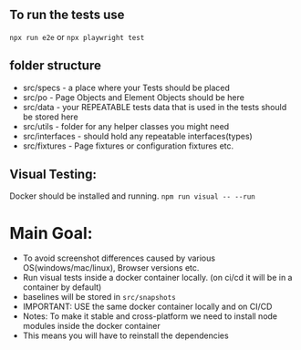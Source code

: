 ## To run the tests use
`npx run e2e` or `npx playwright test`

## folder structure
- src/specs - a place where your Tests should be placed
- src/po - Page Objects and Element Objects should be here
- src/data - your REPEATABLE tests data that is used in the tests should be stored here
- src/utils - folder for any helper classes you might need
- src/interfaces - should hold any repeatable interfaces(types)
- src/fixtures - Page fixtures or configuration fixtures etc.

## Visual Testing:
Docker should be installed and running.
`npm run visual -- --run`

# Main Goal:
- To avoid screenshot differences caused by various OS(windows/mac/linux), Browser versions etc.
- Run visual tests inside a docker container locally. (on ci/cd it will be in a container by default)
- baselines will be stored in `src/snapshots`
- IMPORTANT: USE the same docker container locally and on CI/CD
- Notes: To make it stable and cross-platform we need to install node modules inside the docker container
- This means you will have to reinstall the dependencies
